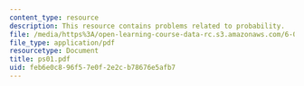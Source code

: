 ```yaml
---
content_type: resource
description: This resource contains problems related to probability.
file: /media/https%3A/open-learning-course-data-rc.s3.amazonaws.com/6-041-probabilistic-systems-analysis-and-applied-probability-spring-2006/feb6e0c896f57e0f2e2cb78676e5afb7_ps01.pdf
file_type: application/pdf
resourcetype: Document
title: ps01.pdf
uid: feb6e0c8-96f5-7e0f-2e2c-b78676e5afb7
---
```

